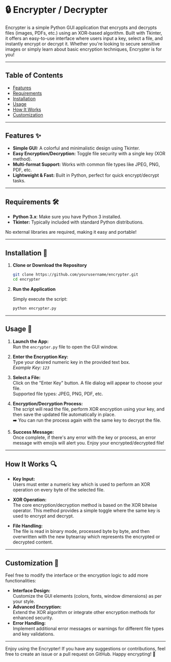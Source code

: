 # 🔒 Encrypter / Decrypter

Encrypter is a simple Python GUI application that encrypts and decrypts files (images, PDFs, etc.) using an XOR-based algorithm. Built with Tkinter, it offers an easy-to-use interface where users input a key, select a file, and instantly encrypt or decrypt it. Whether you're looking to secure sensitive images or simply learn about basic encryption techniques, Encrypter is for you!

---

## Table of Contents

- [Features](#features)
- [Requirements](#requirements)
- [Installation](#installation)
- [Usage](#usage-)
- [How It Works](#how-it-works)
- [Customization](#customization)

---

## Features ✨

- **Simple GUI:** A colorful and minimalistic design using Tkinter.
- **Easy Encryption/Decryption:** Toggle file security with a single key (XOR method).
- **Multi-format Support:** Works with common file types like JPEG, PNG, PDF, etc.
- **Lightweight & Fast:** Built in Python, perfect for quick encrypt/decrypt tasks.

---

## Requirements 🛠

- **Python 3.x**: Make sure you have Python 3 installed.
- **Tkinter:** Typically included with standard Python distributions.
  
No external libraries are required, making it easy and portable!

---

## Installation 💾

1. **Clone or Download the Repository**

   ```bash
   git clone https://github.com/yourusername/encrypter.git
   cd encrypter
   ```

2. **Run the Application**

   Simply execute the script:

   ```bash
   python encrypter.py
   ```

---

## Usage 🚀

1. **Launch the App:**  
   Run the `encrypter.py` file to open the GUI window.

2. **Enter the Encryption Key:**  
   Type your desired numeric key in the provided text box.  
   _Example Key: `123`_

3. **Select a File:**  
   Click on the "Enter Key" button. A file dialog will appear to choose your file.  
   Supported file types: JPEG, PNG, PDF, etc.

4. **Encryption/Decryption Process:**  
   The script will read the file, perform XOR encryption using your key, and then save the updated file automatically in place.  
   ➡️ You can run the process again with the same key to decrypt the file.

5. **Success Message:**  
   Once complete, if there's any error with the key or process, an error message with emojis will alert you. Enjoy your encrypted/decrypted file!

---

## How It Works 🔍

- **Key Input:**  
  Users must enter a numeric key which is used to perform an XOR operation on every byte of the selected file.

- **XOR Operation:**  
  The core encryption/decryption method is based on the XOR bitwise operator. This method provides a simple toggle where the same key is used to encrypt and decrypt.

- **File Handling:**  
  The file is read in binary mode, processed byte by byte, and then overwritten with the new bytearray which represents the encrypted or decrypted content.

---

## Customization 🎨

Feel free to modify the interface or the encryption logic to add more functionalities:
- **Interface Design:**  
  Customize the GUI elements (colors, fonts, window dimensions) as per your style.
- **Advanced Encryption:**  
  Extend the XOR algorithm or integrate other encryption methods for enhanced security.
- **Error Handling:**  
  Implement additional error messages or warnings for different file types and key validations.

---

Enjoy using the Encrypter! If you have any suggestions or contributions, feel free to create an issue or a pull request on GitHub. Happy encrypting! 🔐
